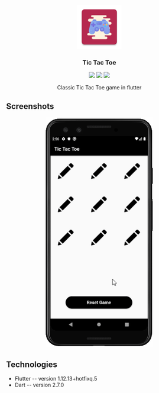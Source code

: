 <p align="center">
    <img src="https://github.com/Jay-Tillu/Tic-Tac-Toe/blob/master/assets/GitHub%20Assets/ic_launcher-web.png?raw=true" alt="Tic Tac Toe Game Logo" width="120" height="120">
  </a>
</p>

<h3 align="center">Tic Tac Toe</h3>


<p align="center">
  <img src="https://img.shields.io/github/issues/Jay-Tillu/Xylophone">
  <img src="https://img.shields.io/github/forks/Jay-Tillu/Xylophone">
  <img src="https://img.shields.io/github/stars/Jay-Tillu/Xylophone">
</p>

<p align="center">
Classic Tic Tac Toe game in flutter
</p>

## Screenshots

<p align="center">
  <img src="https://github.com/Jay-Tillu/Tic-Tac-Toe/blob/master/assets/GitHub%20Assets/tic%20tac%20toe%20gif.gif?raw=true">
</p>

## Technologies

* Flutter -- version 1.12.13+hotfixq.5
* Dart -- version 2.7.0
